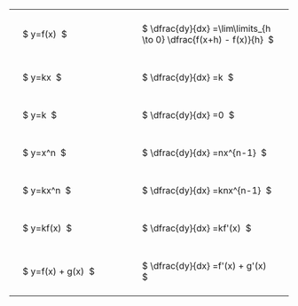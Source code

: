 ---
---

#  
<br>
<style type="text/css">
#T_4691a th.col_heading {
  text-align: left;
  font-size: 1em;
}
#T_4691a td {
  text-align: left;
  font-size: 1em;
  padding: 1.5em;
}
#T_4691a_row0_col0, #T_4691a_row1_col0, #T_4691a_row2_col0, #T_4691a_row3_col0, #T_4691a_row4_col0, #T_4691a_row5_col0, #T_4691a_row6_col0 {
  width: 300px;
  white-space: pre-wrap;
}
#T_4691a_row0_col1, #T_4691a_row1_col1, #T_4691a_row2_col1, #T_4691a_row3_col1, #T_4691a_row4_col1, #T_4691a_row5_col1, #T_4691a_row6_col1 {
  width: 400px;
  white-space: pre-wrap;
}
</style>
<table id="T_4691a">
  <thead>
  </thead>
  <tbody>
    <tr>
      <td id="T_4691a_row0_col0" class="data row0 col0" >$ y=f(x)  $</td>
      <td id="T_4691a_row0_col1" class="data row0 col1" >$ \dfrac{dy}{dx} =\lim\limits_{h \to 0} \dfrac{f(x+h) - f(x)}{h}  $</td>
    </tr>
    <tr>
      <td id="T_4691a_row1_col0" class="data row1 col0" >$ y=kx  $</td>
      <td id="T_4691a_row1_col1" class="data row1 col1" >$ \dfrac{dy}{dx} =k  $</td>
    </tr>
    <tr>
      <td id="T_4691a_row2_col0" class="data row2 col0" >$ y=k  $</td>
      <td id="T_4691a_row2_col1" class="data row2 col1" >$ \dfrac{dy}{dx} =0  $</td>
    </tr>
    <tr>
      <td id="T_4691a_row3_col0" class="data row3 col0" >$ y=x^n  $</td>
      <td id="T_4691a_row3_col1" class="data row3 col1" >$ \dfrac{dy}{dx} =nx^{n-1}  $</td>
    </tr>
    <tr>
      <td id="T_4691a_row4_col0" class="data row4 col0" >$ y=kx^n  $</td>
      <td id="T_4691a_row4_col1" class="data row4 col1" >$ \dfrac{dy}{dx} =knx^{n-1}  $</td>
    </tr>
    <tr>
      <td id="T_4691a_row5_col0" class="data row5 col0" >$ y=kf(x)  $</td>
      <td id="T_4691a_row5_col1" class="data row5 col1" >$ \dfrac{dy}{dx} =kf'(x)  $</td>
    </tr>
    <tr>
      <td id="T_4691a_row6_col0" class="data row6 col0" >$ y=f(x) + g(x)  $</td>
      <td id="T_4691a_row6_col1" class="data row6 col1" >$ \dfrac{dy}{dx} =f'(x) + g'(x)  $</td>
    </tr>
  </tbody>
</table>

